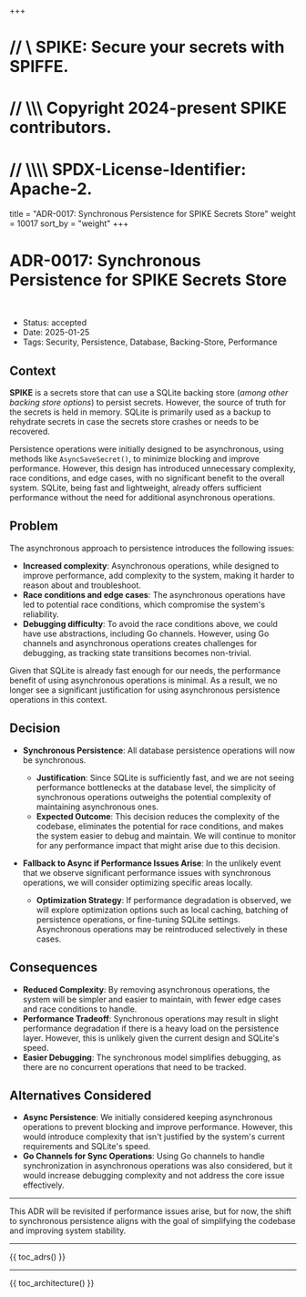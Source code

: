 +++
# //    \\ SPIKE: Secure your secrets with SPIFFE.
# //  \\\\\ Copyright 2024-present SPIKE contributors.
# // \\\\\\\ SPDX-License-Identifier: Apache-2.

title = "ADR-0017: Synchronous Persistence for SPIKE Secrets Store"
weight = 10017
sort_by = "weight"
+++



# ADR-0017: Synchronous Persistence for SPIKE Secrets Store

<br style="clear:both" />

- Status: accepted
- Date: 2025-01-25
- Tags: Security, Persistence, Database, Backing-Store, Performance

## Context

**SPIKE** is a secrets store that can use a SQLite backing store (*among other
backing store options*) to persist secrets. However, the source of truth for 
the secrets is held in memory. SQLite is primarily used as a backup to rehydrate 
secrets in case the secrets store crashes or needs to be recovered.

Persistence operations were initially designed to be asynchronous, using methods 
like `AsyncSaveSecret()`, to minimize blocking and improve performance. However, 
this design has introduced unnecessary complexity, race conditions, and edge 
cases, with no significant benefit to the overall system. SQLite, being fast and 
lightweight, already offers sufficient performance without the need for 
additional asynchronous operations.

## Problem

The asynchronous approach to persistence introduces the following issues:

* **Increased complexity**: Asynchronous operations, while designed to improve 
  performance, add complexity to the system, making it harder to reason about 
  and troubleshoot.
* **Race conditions and edge cases**: The asynchronous operations have led to 
  potential race conditions, which compromise the system's reliability.
* **Debugging difficulty**: To avoid the race conditions above, we could have 
  use abstractions, including Go channels. However, using Go channels and 
  asynchronous operations creates challenges for debugging, as tracking state 
  transitions becomes non-trivial.

Given that SQLite is already fast enough for our needs, the performance benefit 
of using asynchronous operations is minimal. As a result, we no longer see a 
significant justification for using asynchronous persistence operations in 
this context.

## Decision

* **Synchronous Persistence**: All database persistence operations will now be 
  synchronous.
  * **Justification**: Since SQLite is sufficiently fast, and we are not seeing 
    performance bottlenecks at the database level, the simplicity of synchronous 
    operations outweighs the potential complexity of maintaining asynchronous 
    ones.
  * **Expected Outcome**: This decision reduces the complexity of the codebase, 
    eliminates the potential for race conditions, and makes the system easier 
    to debug and maintain. We will continue to monitor for any performance 
    impact that might arise due to this decision.

* **Fallback to Async if Performance Issues Arise**: In the unlikely event that 
  we observe significant performance issues with synchronous operations, we 
  will consider optimizing specific areas locally.
  * **Optimization Strategy**: If performance degradation is observed, we will 
    explore optimization options such as local caching, batching of persistence 
    operations, or fine-tuning SQLite settings. Asynchronous operations may be 
    reintroduced selectively in these cases.

## Consequences

* **Reduced Complexity**: By removing asynchronous operations, the system will 
  be simpler and easier to maintain, with fewer edge cases and race conditions 
  to handle.
* **Performance Tradeoff**: Synchronous operations may result in slight 
  performance degradation if there is a heavy load on the persistence layer. 
  However, this is unlikely given the current design and SQLite's speed.
* **Easier Debugging**: The synchronous model simplifies debugging, as there are
  no concurrent operations that need to be tracked.

## Alternatives Considered

* **Async Persistence**: We initially considered keeping asynchronous operations 
  to prevent blocking and improve performance. However, this would introduce 
  complexity that isn't justified by the system's current requirements and 
  SQLite's speed.
* **Go Channels for Sync Operations**: Using Go channels to handle 
  synchronization in asynchronous operations was also considered, but it would 
  increase debugging complexity and not address the core issue effectively.

---

This ADR will be revisited if performance issues arise, but for now, the shift 
to synchronous persistence aligns with the goal of simplifying the codebase and 
improving system stability.

----

{{ toc_adrs() }}

----

{{ toc_architecture() }}

